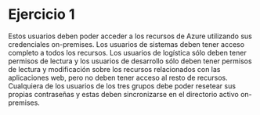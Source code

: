 # Ejercicio 1

Estos usuarios deben poder acceder a los recursos de Azure utilizando sus credenciales on-premises. Los usuarios de sistemas deben tener acceso completo a todos los recursos. Los usuarios de logística sólo deben tener permisos de lectura y los usuarios de desarrollo sólo deben tener permisos de lectura y modificación sobre los recursos relacionados con las aplicaciones web, pero no deben tener acceso al resto de recursos. Cualquiera de los usuarios de los tres grupos debe poder resetear sus propias contraseñas y estas deben sincronizarse en el directorio activo on-premises.
